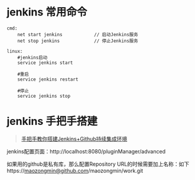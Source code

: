 # jenkins 常用命令

```
cmd:
    net start jenkins            // 启动Jenkins服务
    net stop jenkins             // 停止Jenkins服务

linux:
    #jenkins启动
    service jenkins start

    #重启
    service jenkins restart

    #停止
    service jenkins stop
```


# jenkins 手把手搭建

> <a href="https://github.com/muyinchen/woker/blob/master/集成测试环境搭建/手把手教你搭建Jenkins+Github持续集成环境.md" target="_blank">手把手教你搭建Jenkins+Github持续集成环境</a>  

jenkins配置页面：http://localhost:8080/pluginManager/advanced

如果用的github是私有库，那么配置Repository URL的时候需要加上名称：如下
https://maozongmin@github.com/maozongmin/work.git
